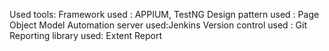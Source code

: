 Used tools: 
Framework  used : APPIUM, TestNG
Design pattern used :	Page Object Model
Automation server used:Jenkins
Version control used : Git	
Reporting library used: Extent Report
